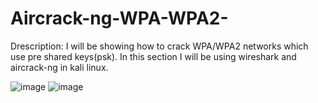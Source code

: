 # Aircrack-ng-WPA-WPA2-
Drescription: I will be showing how to crack WPA/WPA2 networks which use pre shared keys(psk).
In this section I will be using wireshark and aircrack-ng in kali linux. 


![image](https://github.com/user-attachments/assets/3aef9eab-d75d-47b6-84fa-d924df7bfc61)             ![image](https://github.com/user-attachments/assets/814724d9-641c-4470-9030-3d86f6c5de8f)











